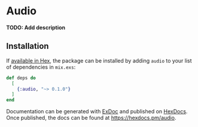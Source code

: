 # Audio

**TODO: Add description**

## Installation

If [available in Hex](https://hex.pm/docs/publish), the package can be installed
by adding `audio` to your list of dependencies in `mix.exs`:

```elixir
def deps do
  [
    {:audio, "~> 0.1.0"}
  ]
end
```

Documentation can be generated with [ExDoc](https://github.com/elixir-lang/ex_doc)
and published on [HexDocs](https://hexdocs.pm). Once published, the docs can
be found at <https://hexdocs.pm/audio>.

